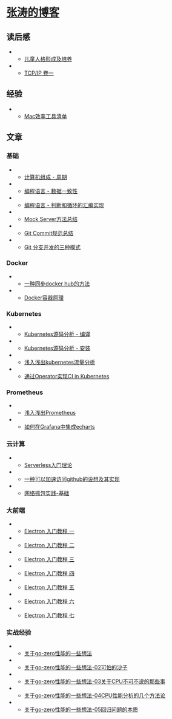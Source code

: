 <!-- docs/_sidebar.md -->

# [张涛的博客](/)

## 读后感
  + + [儿童人格形成及培养](/book/children.md)
  + + [TCP/IP 卷一](/book/tcp-ip.md)



## 经验
  + + [Mac效率工具清单](/doc/experience/mac.md)


## 文章

  ### 基础
  + + [计算机组成 - 周期](/doc/base/zucheng-cpu.md)
  + + [编程语言 - 数据一致性](/doc/base/golang-data-share.md)
  + + [编程语言 - 判断和循环的汇编实现](/doc/base/c-loop.md)
  + + [Mock Server方法总结](/doc/base/mock-server.md)
  + + [Git Commit规范总结](/doc/base/git-commit.md)
  + + [Git 分支开发的三种模式](/doc/base/git-branch.md)

  ### Docker
  + + [一种同步docker hub的方法](/doc/docker/docker-hub.md)
  + + [Docker容器原理](/doc/docker/docker-what.md)

  ### Kubernetes
  + + [Kubernetes源码分析 - 编译](/doc/kubernetes/build.md)
  + + [Kubernetes源码分析 - 安装](/doc/kubernetes/setup.md)
  + + [浅入浅出kubernetes流量分析](/doc/kubernetes/eyes.md)
  + + [通过Operator实现CI in Kubernetes](/doc/kubernetes/ci-with-operator.md)

  ### Prometheus
  + + [浅入浅出Prometheus](/doc/prometheus/in-out-prometheus.md)
  + + [如何在Grafana中集成echarts](/doc/prometheus/useecharts-in-grafana.md)


  ### 云计算
  + + [Serverless入门理论](/doc/cloud/serverless.md)
  + + [一种可以加速访问github的设想及其实现](/doc/cloud/github.md)
  + + [网络抓包实践-基础](/doc/cloud/capture-01.md)

  ### 大前端
  + + [Electron 入门教程 一](/doc/front/electron/use-electron-01.md)
  + + [Electron 入门教程 二](/doc/front/electron/use-electron-02.md)
  + + [Electron 入门教程 三](/doc/front/electron/use-electron-03.md)
  + + [Electron 入门教程 四](/doc/front/electron/use-electron-04.md)
  + + [Electron 入门教程 五](/doc/front/electron/use-electron-05.md)
  + + [Electron 入门教程 六](/doc/front/electron/use-electron-06.md)
  + + [Electron 入门教程 七](/doc/front/electron/use-electron-07.md)


  ### 实战经验

  * * [关于go-zero性能的一些想法](/doc/think/go-zero.md)
  * * [关于go-zero性能的一些想法-02可怕的沙子](/doc/think/cpu.md)
  * * [关于go-zero性能的一些想法-03关于CPU不可不说的那些事](/doc/think/cpu-03.md)
  * * [关于go-zero性能的一些想法-04CPU性能分析的几个方法论](/doc/think/cpu-04.md)
  * * [关于go-zero性能的一些想法-05回归问题的本质](/doc/think/cpu-05.md)